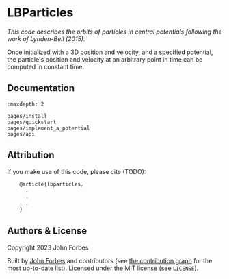 # LBParticles

_This code describes the orbits of particles in central potentials following the work of Lynden-Bell (2015)._

Once initialized with a 3D position and velocity, and a specified potential, 
the particle's position and velocity at an arbitrary point in time can be 
computed in constant time.

## Documentation

```{toctree}
:maxdepth: 2

pages/install
pages/quickstart
pages/implement_a_potential
pages/api
```

## Attribution

If you make use of this code, please cite (TODO):

```tex
    @article{lbparticles,
      .
      .
      .
    }
```

## Authors & License

Copyright 2023 John Forbes

Built by [John Forbes](https://github.com/jcforbes) and contributors (see
[the contribution graph](https://github.com/LBParticles/LBParticles/graphs/contributors) for the most
up-to-date list). Licensed under the MIT license (see `LICENSE`).